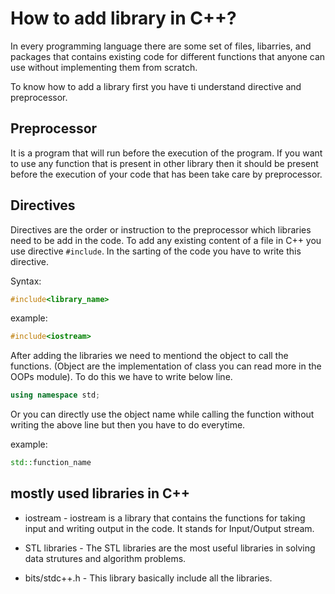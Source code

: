 # How to add library in C++?

In every programming language there are some set of files, libarries, and packages that contains existing code for different functions that anyone can use without implementing them from scratch.

To know how to add a library first you have ti understand directive and preprocessor.

## Preprocessor

It is a program that will run before the execution of the program. If you want to use any function that is present in other library then it should be present before the execution of your code that has been take care by preprocessor.

## Directives

Directives are the order or instruction to the preprocessor which libraries need to be add in the code. To add any existing content of a file in C++ you use directive `#include`. In the sarting of the code you have to write this directive.

Syntax:

``` C++
#include<library_name>
```

example:

``` C++
#include<iostream>
```

After adding the libraries we need to mentiond the object to call the functions. (Object are the implementation of class you can read more in the OOPs module). To do this we have to write below line.

``` C++
using namespace std;
```

Or you can directly use the object name while calling the function without writing the above line but then you have to do everytime.

example:

``` C++
std::function_name
```

## mostly used libraries in C++

- iostream - iostream is a library that contains the functions for taking input and writing output in the code. It stands for Input/Output stream.

- STL libraries - The STL libraries are the most useful libraries in solving data strutures and algorithm problems.

- bits/stdc++.h - This library basically include all the libraries.
